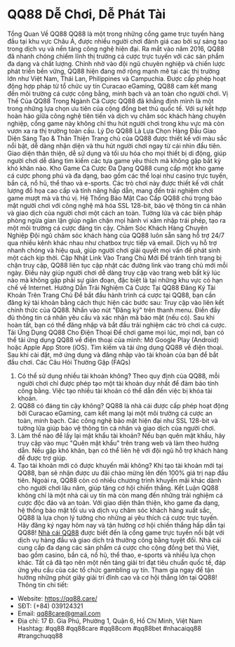 # QQ88 Dễ Chơi,  Dễ Phát Tài
Tổng Quan Về QQ88
QQ88 là một trong những cổng game trực tuyến hàng đầu tại khu vực Châu Á, được nhiều người chơi đánh giá cao bởi sự sáng tạo trong dịch vụ và nền tảng công nghệ hiện đại. Ra mắt vào năm 2016, QQ88 đã nhanh chóng chiếm lĩnh thị trường cá cược trực tuyến với các sản phẩm đa dạng và chất lượng.
Chính nhờ vào đội ngũ chuyên nghiệp và chiến lược phát triển bền vững, QQ88 hiện đang mở rộng mạnh mẽ tại các thị trường lớn như Việt Nam, Thái Lan, Philippines và Campuchia. Được cấp phép hoạt động hợp pháp từ tổ chức uy tín Curacao eGaming, QQ88 cam kết mang đến môi trường cá cược công bằng, minh bạch và an toàn cho người chơi.
Vị Thế Của QQ88 Trong Ngành Cá Cược
QQ88 đã khẳng định mình là một trong những lựa chọn ưu tiên của cộng đồng bet thủ quốc tế. Với sự kết hợp hoàn hảo giữa công nghệ tiên tiến và dịch vụ chăm sóc khách hàng chuyên nghiệp, cổng game này không chỉ thu hút người chơi trong khu vực mà còn vươn xa ra thị trường toàn cầu.
Lý Do QQ88 Là Lựa Chọn Hàng Đầu
Giao Diện Sáng Tạo & Thân Thiện
Trang chủ của QQ88 được thiết kế với màu sắc nổi bật, dễ dàng nhận diện và thu hút người chơi ngay từ cái nhìn đầu tiên. Giao diện thân thiện, dễ sử dụng và tối ưu hóa cho mọi thiết bị di động, giúp người chơi dễ dàng tìm kiếm các tựa game yêu thích mà không gặp bất kỳ khó khăn nào.
Kho Game Cá Cược Đa Dạng
QQ88 cung cấp một kho game cá cược phong phú và đa dạng, bao gồm các thể loại như casino trực tuyến, bắn cá, nổ hũ, thể thao và e-sports. Các trò chơi này được thiết kế với chất lượng đồ họa cao cấp và tính năng hấp dẫn, mang đến trải nghiệm chơi game mượt mà và thú vị.
Hệ Thống Bảo Mật Cao Cấp
QQ88 chú trọng bảo mật người chơi với công nghệ mã hóa SSL 128-bit, bảo vệ thông tin cá nhân và giao dịch của người chơi một cách an toàn. Tường lửa và các biện pháp phòng ngừa gian lận giúp ngăn chặn mọi hành vi xâm nhập trái phép, tạo ra một môi trường cá cược đáng tin cậy.
Chăm Sóc Khách Hàng Chuyên Nghiệp
Đội ngũ chăm sóc khách hàng của QQ88 luôn sẵn sàng hỗ trợ 24/7 qua nhiều kênh khác nhau như chatbox trực tiếp và email. Dịch vụ hỗ trợ nhanh chóng và hiệu quả, giúp người chơi giải quyết mọi vấn đề phát sinh một cách kịp thời.
Cập Nhật Link Vào Trang Chủ Mới
Để tránh tình trạng bị chặn truy cập, QQ88 liên tục cập nhật các đường link vào trang chủ mới mỗi ngày. Điều này giúp người chơi dễ dàng truy cập vào trang web bất kỳ lúc nào mà không gặp phải sự gián đoạn, đặc biệt là tại những khu vực có hạn chế về Internet.
Hướng Dẫn Trải Nghiệm Cá Cược Tại QQ88
Đăng Ký Tài Khoản Trên Trang Chủ
Để bắt đầu hành trình cá cược tại QQ88, bạn cần đăng ký tài khoản bằng cách thực hiện các bước sau:
Truy cập vào liên kết chính thức của QQ88.
Nhấn vào nút "Đăng ký" trên thanh menu.
Điền đầy đủ thông tin cá nhân yêu cầu và xác nhận mã bảo mật (nếu có).
Sau khi hoàn tất, bạn có thể đăng nhập và bắt đầu trải nghiệm các trò chơi cá cược.
Tải Ứng Dụng QQ88 Cho Điện Thoại
Để chơi game mọi lúc, mọi nơi, bạn có thể tải ứng dụng QQ88 về điện thoại của mình:
Mở Google Play (Android) hoặc Apple App Store (iOS).
Tìm kiếm và tải ứng dụng QQ88 về điện thoại.
Sau khi cài đặt, mở ứng dụng và đăng nhập vào tài khoản của bạn để bắt đầu chơi.
Các Câu Hỏi Thường Gặp (FAQs)
1. Có thể sử dụng nhiều tài khoản không?
Theo quy định của QQ88, mỗi người chơi chỉ được phép tạo một tài khoản duy nhất để đảm bảo tính công bằng. Việc tạo nhiều tài khoản có thể dẫn đến việc bị khóa tài khoản.
2. QQ88 có đáng tin cậy không?
QQ88 là nhà cái được cấp phép hoạt động bởi Curacao eGaming, cam kết mang lại một môi trường cá cược an toàn, minh bạch. Các công nghệ bảo mật hiện đại như SSL 128-bit và tường lửa giúp bảo vệ thông tin cá nhân và giao dịch của người chơi.
3. Làm thế nào để lấy lại mật khẩu tài khoản?
Nếu bạn quên mật khẩu, hãy truy cập vào mục "Quên mật khẩu" trên trang web và làm theo hướng dẫn. Nếu gặp khó khăn, bạn có thể liên hệ với đội ngũ hỗ trợ khách hàng để được trợ giúp.
4. Tạo tài khoản mới có được khuyến mãi không?
Khi tạo tài khoản mới tại QQ88, bạn sẽ nhận được ưu đãi chào mừng lên đến 100% giá trị nạp đầu tiên. Ngoài ra, QQ88 còn có nhiều chương trình khuyến mãi khác dành cho người chơi lâu năm, giúp tăng cơ hội chiến thắng.
Kết Luận
QQ88 không chỉ là một nhà cái uy tín mà còn mang đến những trải nghiệm cá cược độc đáo và an toàn. Với giao diện thân thiện, kho game đa dạng, hệ thống bảo mật tối ưu và dịch vụ chăm sóc khách hàng xuất sắc, QQ88 là lựa chọn lý tưởng cho những ai yêu thích cá cược trực tuyến. Hãy đăng ký ngay hôm nay và tận hưởng cơ hội chiến thắng hấp dẫn tại QQ88!
[Nhà cái QQ88](https://qq88.care/) được biết đến là cổng game trực tuyến nổi bật với dịch vụ hàng đầu và giao dịch trả thưởng công bằng tuyệt đối. Nhà cái cung cấp đa dạng các sản phẩm cá cược cho cộng đồng bet thủ Việt, bao gồm casino, bắn cá, nổ hũ, thể thao, e-sports và nhiều lựa chọn khác. Tất cả đã tạo nên một nền tảng giải trí đạt tiêu chuẩn quốc tế, đáp ứng yêu cầu của các tổ chức gambling uy tín. Tham gia ngay để tận hưởng những phút giây giải trí đỉnh cao và cơ hội thắng lớn tại QQ88!
Thông tin chi tiết:
- Website: https://qq88.care/
- SĐT: (+84) 039124321
- Email: qq88care@gmail.com
- Địa chỉ: 17 Đ. Gia Phú, Phường 1, Quận 6, Hồ Chí Minh, Việt Nam
Hashtag: #qq88 #qq88care #qq88com #qq88bet #nhacaiqq88 #trangchuqq88 
